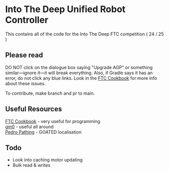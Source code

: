 # Into The Deep Unified Robot Controller

This contains all of the code for the Into The Deep FTC competition ( 24 / 25 )

## Please read

DO NOT click on the dialogue box saying "Upgrade AGP" or something similar—ignore it—it will break everything. Also, if Gradle says it has an error, do not click any blue links. Look in the [FTC Cookbook](https://cookbook.dairy.foundation/introduction.html) for more info about these issues.

To contribute, make branch and pr to main.

## Useful Resources 

[FTC Cookbook](https://cookbook.dairy.foundation/introduction.html) - very useful for programming <br>
[gm0](https://gm0.org/en/latest/) - useful all around <br>
[Pedro Pathing](https://pedropathing.com/) - GOATED localisation <br>

## Todo 

- Look into caching motor updating
- Bulk read & writes